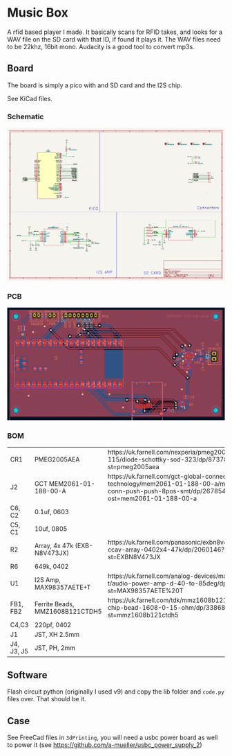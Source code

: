 # Music Box

A rfid based player I made. It basically scans for RFID takes, and looks for a WAV file on the SD card with that ID, if found it plays it.
The WAV files need to be 22khz, 16bit mono. Audacity is a good tool to convert mp3s.

## Board

The board is simply a pico with and SD card and the I2S chip.

See KiCad files.

### Schematic

![Schematic](img/schematics.png)

### PCB

![Schematic](img/pcb.png)

### BOM

<table>
<tr><td>CR1</td><td>PMEG2005AEA</td><td>https://uk.farnell.com/nexperia/pmeg2005aea-115/diode-schottky-sod-323/dp/8737843?st=pmeg2005aea</td></tr>
<tr><td>J2</td><td>GCT MEM2061-01-188-00-A</td><td>https://uk.farnell.com/gct-global-connector-technology/mem2061-01-188-00-a/micro-sd-conn-push-push-8pos-smt/dp/2678544?ost=mem2061-01-188-00-a</td></tr>
<tr><td>C6, C2</td><td>0.1uf, 0603</td><td></td></tr>
<tr><td>C5, C1</td><td>10uf, 0805</td><td></td></tr>
<tr><td>R2</td><td>Array, 4x 47k (EXB-N8V473JX)</td><td>https://uk.farnell.com/panasonic/exbn8v473jx/resistor-ccav-array-0402x4-47k/dp/2060146?st=EXBN8V473JX</td></tr>
<tr><td>R6</td><td>649k, 0402</td><td></td></tr>
<tr><td>U1</td><td>I2S Amp, MAX98357AETE+T</td><td>https://uk.farnell.com/analog-devices/max98357aete-t/audio-power-amp-d-40-to-85deg/dp/2949165?st=MAX98357AETE%20T</td></tr>
<tr><td>FB1, FB2</td><td>Ferrite Beads, MMZ1608B121CTDH5</td><td>https://uk.farnell.com/tdk/mmz1608b121ctdh5/ferrite-chip-bead-1608-0-15-ohm/dp/3386884?st=mmz1608b121ctdh5</td></tr>
<tr><td>C4,C3</td><td>220pf, 0402</td><td></td></tr>
<tr><td>J1</td><td>JST, XH 2.5mm</td><td></td></tr>
<tr><td>J4, J3, J5</td><td>JST, PH, 2mm</td><td></td></tr>

</table>


## Software

Flash circuit python (originally I used v9) and copy the lib folder and `code.py` files over. That should be it.


## Case

See FreeCad files in `3dPrinting`, you will need a usbc power board as well to power it (see https://github.com/a-mueller/usbc_power_supply_2)

